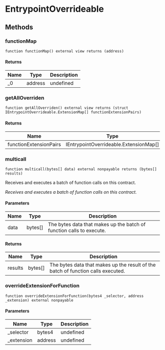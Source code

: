 # EntrypointOverrideable









## Methods

### functionMap

```solidity
function functionMap() external view returns (address)
```






#### Returns

| Name | Type | Description |
|---|---|---|
| _0 | address | undefined |

### getAllOverriden

```solidity
function getAllOverriden() external view returns (struct IEntrypointOverrideable.ExtensionMap[] functionExtensionPairs)
```






#### Returns

| Name | Type | Description |
|---|---|---|
| functionExtensionPairs | IEntrypointOverrideable.ExtensionMap[] | undefined |

### multicall

```solidity
function multicall(bytes[] data) external nonpayable returns (bytes[] results)
```

Receives and executes a batch of function calls on this contract.

*Receives and executes a batch of function calls on this contract.*

#### Parameters

| Name | Type | Description |
|---|---|---|
| data | bytes[] | The bytes data that makes up the batch of function calls to execute. |

#### Returns

| Name | Type | Description |
|---|---|---|
| results | bytes[] | The bytes data that makes up the result of the batch of function calls executed. |

### overrideExtensionForFunction

```solidity
function overrideExtensionForFunction(bytes4 _selector, address _extension) external nonpayable
```





#### Parameters

| Name | Type | Description |
|---|---|---|
| _selector | bytes4 | undefined |
| _extension | address | undefined |




